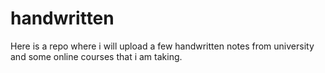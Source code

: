 # handwritten
Here is a repo where i will upload a few handwritten notes from university and some online courses that i am taking.
